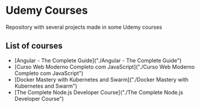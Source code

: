 # Udemy Courses
Repository with several projects made in some Udemy courses

## List of courses  

* [Angular - The Complete Guide]("./Angular - The Complete Guide")
* [Curso Web Moderno Completo com JavaScript]("./Curso Web Moderno Completo com JavaScript")
* [Docker Mastery with Kubernetes and Swarm]("./Docker Mastery with Kubernetes and Swarm")
* [The Complete Node.js Developer Course]("./The Complete Node.js Developer Course")